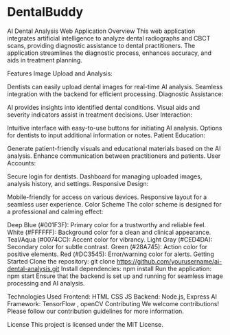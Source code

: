 # DentalBuddy
AI Dental Analysis Web Application
Overview
This web application integrates artificial intelligence to analyze dental radiographs and CBCT scans, providing diagnostic assistance to dental practitioners. The application streamlines the diagnostic process, enhances accuracy, and aids in treatment planning.

Features
Image Upload and Analysis:

Dentists can easily upload dental images for real-time AI analysis.
Seamless integration with the backend for efficient processing.
Diagnostic Assistance:

AI provides insights into identified dental conditions.
Visual aids and severity indicators assist in treatment decisions.
User Interaction:

Intuitive interface with easy-to-use buttons for initiating AI analysis.
Options for dentists to input additional information or notes.
Patient Education:

Generate patient-friendly visuals and educational materials based on the AI analysis.
Enhance communication between practitioners and patients.
User Accounts:

Secure login for dentists.
Dashboard for managing uploaded images, analysis history, and settings.
Responsive Design:

Mobile-friendly for access on various devices.
Responsive layout for a seamless user experience.
Color Scheme
The color scheme is designed for a professional and calming effect:

Deep Blue (#001F3F): Primary color for a trustworthy and reliable feel.
White (#FFFFFF): Background color for a clean and clinical appearance.
Teal/Aqua (#0074CC): Accent color for vibrancy.
Light Gray (#CED4DA): Secondary color for subtle contrast.
Green (#28A745): Action color for positive elements.
Red (#DC3545): Error/warning color for alerts.
Getting Started
Clone the repository: git clone https://github.com/yourusername/ai-dental-analysis.git
Install dependencies: npm install
Run the application: npm start
Ensure that the backend is set up and running for seamless image processing and AI analysis.

Technologies Used
Frontend: HTML CSS JS
Backend: Node.js, Express
AI Framework: TensorFlow , openCV
Contributing
We welcome contributions! Please follow our contribution guidelines for more information.

License
This project is licensed under the MIT License.
